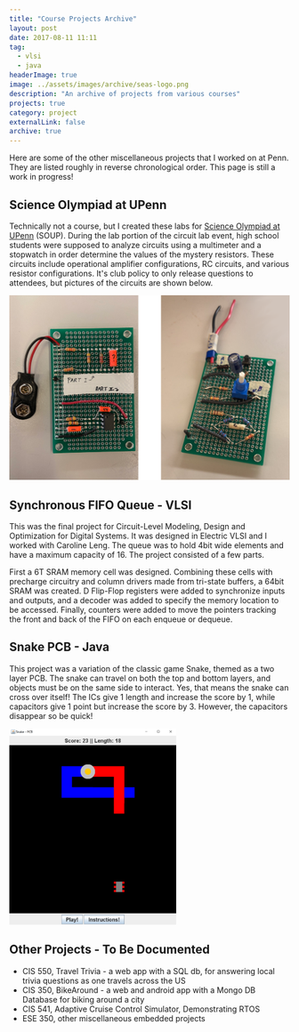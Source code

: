 ```yaml
---
title: "Course Projects Archive"
layout: post
date: 2017-08-11 11:11
tag:
  - vlsi
  - java 
headerImage: true
image: ../assets/images/archive/seas-logo.png
description: "An archive of projects from various courses"
projects: true
category: project
externalLink: false
archive: true
---
```


Here are some of the other miscellaneous projects that I worked on at
Penn. They are listed roughly in reverse chronological order. This page is 
still a work in progress! 

## Science Olympiad at UPenn
Technically not a course, but I created these labs for <a href="http://pennscienceolympiad.org/" target="_blank" rel="noopener noreferrer"> Science Olympiad at UPenn</a> (SOUP). During the lab portion of the circuit lab event, high school students were supposed to analyze circuits using a multimeter and a stopwatch in order determine the values of the mystery resistors. These circuits include operational amplifier configurations, RC circuits, and various resistor configurations. It's club policy to only release questions to attendees, but pictures of the circuits are shown below.

![SOUP](../assets/images/archive/soup.png)

## Synchronous FIFO Queue - VLSI
This was the final project for Circuit-Level Modeling, Design and Optimization for Digital Systems. It was designed in Electric VLSI and I worked with Caroline Leng. The queue was to hold 4bit wide elements and have a maximum capacity of 16. The project consisted of a few parts.

First a 6T SRAM memory cell was designed. Combining these cells with precharge circuitry and column drivers made from tri-state buffers, a 64bit SRAM was created. D Flip-Flop registers were added to synchronize inputs and outputs, and a decoder was added to specify the memory location to be accessed. Finally, counters were added to move the pointers tracking the front and back of the FIFO on each enqueue or dequeue.

## Snake PCB - Java
<div class="side-by-side">
    <div class="toleft">
        <p> This project was a variation of the classic game Snake, themed as a two layer PCB. The snake can travel on both the top and bottom layers, and objects must be on the same side to interact. Yes, that means the snake can cross over itself! The ICs give 1 length and increase the score by 1, while capacitors give 1 point but increase the score by 3. However, the capacitors disappear so be quick!
        </p>
    </div>
    <div class="toright">
        <img class="image" src="../assets/images/archive/snake.png" alt="SnakePCB" width="300"/>
    </div>
</div>

## Other Projects - To Be Documented
- CIS 550, Travel Trivia - a web app with a SQL db, for answering local trivia questions as one travels across the US
- CIS 350, BikeAround - a web and android app with a Mongo DB Database for biking around a city
- CIS 541, Adaptive Cruise Control Simulator, Demonstrating RTOS
- ESE 350, other miscellaneous embedded projects
